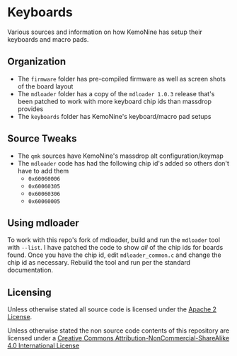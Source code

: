 # Keyboards

Various sources and information on how KemoNine has setup their keyboards and macro pads.

## Organization

- The ```firmware``` folder has pre-compiled firmware as well as screen shots of the board layout
- The ```mdloader``` folder has a copy of the ```mdloader 1.0.3``` release that's been patched to work with more keyboard chip ids than massdrop provides
- The ```keyboards``` folder has KemoNine's keyboard/macro pad setups

## Source Tweaks

- The ```qmk``` sources have KemoNine's massdrop alt configuration/keymap
- The ```mdloader``` code has had the following chip id's added so others don't have to add them
  - ```0x60060006```
  - ```0x60060305```
  - ```0x60060306```
  - ```0x60060005```

## Using mdloader

To work with this repo's fork of mdloader, build and run the ```mdloader``` tool with ```--list```. I have patched the code to show *all* of the chip ids for boards found. Once you have the chip id, edit ```mdloader_common.c``` and change the chip id as necessary. Rebuild the tool and run per the standard documentation.

## Licensing

Unless otherwise stated all source code is licensed under the [Apache 2 License](LICENSE-APACHE-2.0.txt).

Unless otherwise stated the non source code contents of this repository are licensed under a [Creative Commons Attribution-NonCommercial-ShareAlike 4.0 International License](LICENSE-CC-Attribution-NonCommercial-ShareAlike-4.0-International.txt)

